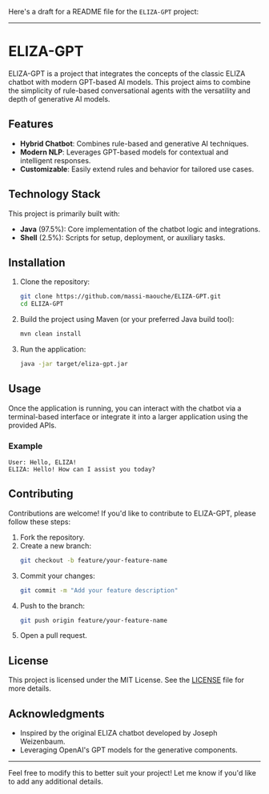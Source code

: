 Here's a draft for a README file for the `ELIZA-GPT` project:

---

# ELIZA-GPT

ELIZA-GPT is a project that integrates the concepts of the classic ELIZA chatbot with modern GPT-based AI models. This project aims to combine the simplicity of rule-based conversational agents with the versatility and depth of generative AI models.

## Features

- **Hybrid Chatbot**: Combines rule-based and generative AI techniques.
- **Modern NLP**: Leverages GPT-based models for contextual and intelligent responses.
- **Customizable**: Easily extend rules and behavior for tailored use cases.

## Technology Stack

This project is primarily built with:
- **Java** (97.5%): Core implementation of the chatbot logic and integrations.
- **Shell** (2.5%): Scripts for setup, deployment, or auxiliary tasks.

## Installation

1. Clone the repository:
   ```bash
   git clone https://github.com/massi-maouche/ELIZA-GPT.git
   cd ELIZA-GPT
   ```

2. Build the project using Maven (or your preferred Java build tool):
   ```bash
   mvn clean install
   ```

3. Run the application:
   ```bash
   java -jar target/eliza-gpt.jar
   ```

## Usage

Once the application is running, you can interact with the chatbot via a terminal-based interface or integrate it into a larger application using the provided APIs.

### Example

```text
User: Hello, ELIZA!
ELIZA: Hello! How can I assist you today?
```

## Contributing

Contributions are welcome! If you'd like to contribute to ELIZA-GPT, please follow these steps:

1. Fork the repository.
2. Create a new branch:
   ```bash
   git checkout -b feature/your-feature-name
   ```
3. Commit your changes:
   ```bash
   git commit -m "Add your feature description"
   ```
4. Push to the branch:
   ```bash
   git push origin feature/your-feature-name
   ```
5. Open a pull request.

## License

This project is licensed under the MIT License. See the [LICENSE](LICENSE) file for more details.

## Acknowledgments

- Inspired by the original ELIZA chatbot developed by Joseph Weizenbaum.
- Leveraging OpenAI's GPT models for the generative components.

---

Feel free to modify this to better suit your project! Let me know if you'd like to add any additional details.
